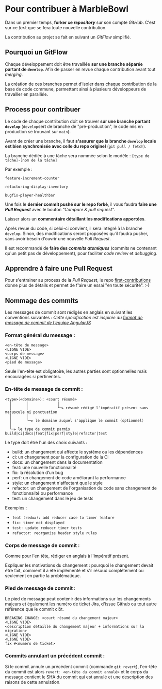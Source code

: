 # Pour contribuer à MarbleBowl

Dans un premier temps, **forker ce _repository_** sur son compte _GitHub_. C'est sur ce _fork_ que se fera toute nouvelle contribution.

La contribution au projet se fait en suivant un _GitFlow_ simplifié.

## Pourquoi un GitFlow

Chaque développement doit être travaillée **sur une branche séparée partant de `develop`**. Afin de passer en revue chaque contribution avant tout _merging_.

La création de ces branches permet d'isoler dans chaque contribution de la base de code commune, permettant ainsi à plusieurs développeurs de travailler en parallèle.

## Process pour contribuer

Le code de chaque contribution doit se trouver **sur une branche partant `develop`** (`develop`sert de branche de "pré-production", le code mis en production se trouvant sur `main`).

Avant de créer une branche, il faut **s'assurer que la branche `develop` locale est bien synchronisée avec celle du repo originel** (`git pull / fetch`).

La branche dédiée à une tâche sera nommée selon le modèle :
`[type de tâche]-[nom de la tâche]`

Par exemple :

`feature-increment-counter`

`refactoring-display-inventory`

`bugfix-player-healthbar`

Une fois le **dernier commit pushé sur le repo forké**, il vous faudra **faire une _Pull Request_** avec le bouton _"Compare & pull request"_.

Laisser alors un **commentaire détaillant les modifications apportées**.

Après revue du code, si celui-ci convient, il sera intégré à la branche `develop`. Sinon, des modifications seront proposées qu'il faudra pusher, sans avoir besoin d'ouvrir une nouvelle _Pull Request_.

Il est recommandé de **faire des _commits atomiques_** (commits ne contenant qu'un petit pas de développement), pour faciliter _code review_ et _debugging_.

## Apprendre à faire une Pull Request

Pour s'entrainer au process de la _Pull Request_, le repo [first-contributions](https://github.com/firstcontributions/first-contributions) donne plus de détails et permet de f'aire un essai "en toute sécurité". :-)

## Nommage des commits

Les messages de commit sont rédigés en anglais en suivant les conventions suivantes :
*Cette spécification est inspirée du [format de message de commit de l'équipe AngularJS](https://github.com/angular/angular/blob/master/CONTRIBUTING.md#-commit-message-format)*

### Format général du message :

```
<en-tête de message>
<LIGNE VIDE>
<corps de message>
<LIGNE VIDE>
<pied de message>
```
Seule l'en-tête est obligatoire, les autres parties sont optionnelles mais encouragées si pertinentes.

### En-tête de message de commit :

```
<type>(<domaine>): <court résumé>
  │       │             │
  │       │             └─⫸ résumé rédigé l'impératif présent sans majuscule ni ponctuation
  │       │
  │       └─⫸ le domaine auquel s'applique le commit (optionnel)
  │                          
  └─⫸ le type de commit parmis build|ci|docs|feat|fix|perf|style|refactor|test
```
Le type doit être l'un des choix suivants : 
* build: un changement qui affecte le système ou les dépendences
* ci: un changement pour la configuration de la CI
* docs: un changement dans la documentation
* feat: une nouvelle fonctionnalité
* fix: la résolution d'un bug
* perf: un changement de code améliorant la performance
* style: un changement n'affectant que le style
* refactor: un changement de l'organisation du code sans changement de fonctionnalité ou performance
* test: un changement dans le jeu de tests

Exemples :
* `feat (redux): add reducer case to timer feature`
* `fix: timer not displayed`
* `test: update reducer timer tests`
* `refactor: reorganize header style rules`

### Corps de message de commit :
Comme pour l'en tête, rédiger en anglais à l'impératif présent.

Expliquer les motivations du changement : pourquoi le changement devait être fait, comment il a été implémenté et s'il résoud complétement ou seulement en partie la problématique.

### Pied de message de commit :

Le pied de message peut contenir des informations sur les changements majeurs et également les numéro de ticket Jira, d'issue Github  ou tout autre référence que le commit clôt.

```
BREAKING CHANGE: <court résumé du changement majeur>
<LIGNE VIDE>
<description détaillé du changement majeur + informations sur la migration>
<LIGNE VIDE>
<LIGNE VIDE>
fix #<numéro de ticket>
```

### Commits annulant un précédent commit :

Si le commit annule un précédent commit (commande `git revert`), l'en-tête du commit est alors `revert: <en-tête du commit annulé>` et le corps du message contient le SHA du commit qui est annulé et une description des raisons de cette annulation.